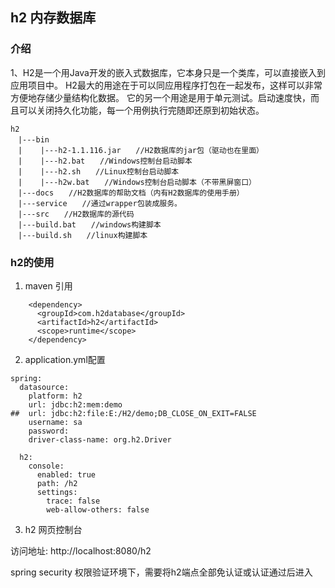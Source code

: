## h2 内存数据库

### 介绍
1、H2是一个用Java开发的嵌入式数据库，它本身只是一个类库，可以直接嵌入到应用项目中。
H2最大的用途在于可以同应用程序打包在一起发布，这样可以非常方便地存储少量结构化数据。
它的另一个用途是用于单元测试。启动速度快，而且可以关闭持久化功能，每一个用例执行完随即还原到初始状态。

```
h2
　|---bin
　|    |---h2-1.1.116.jar　　//H2数据库的jar包（驱动也在里面）
　|    |---h2.bat　　//Windows控制台启动脚本
　|    |---h2.sh　　//Linux控制台启动脚本
　|    |---h2w.bat　　//Windows控制台启动脚本（不带黑屏窗口）
　|---docs　　//H2数据库的帮助文档（内有H2数据库的使用手册）
　|---service　　//通过wrapper包装成服务。
　|---src　　//H2数据库的源代码
　|---build.bat　　//windows构建脚本
　|---build.sh　　//linux构建脚本
```

### h2的使用

1. maven 引用
```
    <dependency>
      <groupId>com.h2database</groupId>
      <artifactId>h2</artifactId>
      <scope>runtime</scope>
    </dependency>
```

2. application.yml配置
```
spring:
  datasource:
    platform: h2
    url: jdbc:h2:mem:demo
##  url: jdbc:h2:file:E:/H2/demo;DB_CLOSE_ON_EXIT=FALSE
    username: sa
    password:
    driver-class-name: org.h2.Driver

  h2:
    console:
      enabled: true
      path: /h2
      settings:
        trace: false
        web-allow-others: false

```

3. h2 网页控制台

访问地址: http://localhost:8080/h2

spring security 权限验证环境下，需要将h2端点全部免认证或认证通过后进入